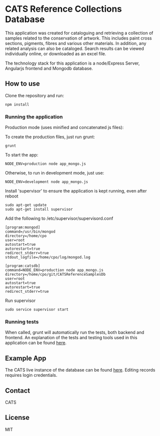 # CATS Reference Collections Database

This application was created for cataloguing and retrieving a collection of samples related to the conservation of artwork. This includes paint cross sections, pigments, fibres and various other materials. In addition, any related analysis can also be cataloged. Search results can be viewed individually online, or downloaded as an excel file.

The technology stack for this application is a node/Express Server, Angularjs frontend and Mongodb database.

## How to use

Clone the repository and run:

    npm install

### Running the application

Production mode (uses minified and concatenated js files):

To create the production files, just run grunt:

    grunt
	
To start the app:	

    NODE_ENV=production node app_mongo.js
    
Otherwise, to run in development mode, just use:

    NODE_ENV=development node app_mongo.js
    
Install 'supervisor' to ensure the application is kept running, even after reboot

    sudo apt-get update
    sudo apt-get install supervisor

Add the following to /etc/supervisor/supervisord.conf 

    [program:mongod]
    command=/usr/bin/mongod
    directory=/home/cpo
    user=root
    autostart=true
    autorestart=true
    redirect_stderr=true
    stdout_logfile=/home/cpo/log/mongod.log
        
    [program:catsdb]
    command=NODE_ENV=production node app_mongo.js
    directory=/home/cpo/git/CATSReferenceSamplesDb
    user=root
    autostart=true
    autorestart=true
    redirect_stderr=true

Run supervisor

    sudo service supervisor start

### Running tests

When called, grunt will automatically run the tests, both backend and frontend. An explanation of the tests and testing tools used in this application can be found [here](/test/README.md).


## Example App

The CATS live instance of the database can be found [here](http://www.cats-cons.dk/). Editing records requires login credentials.

## Contact
CATS

## License
MIT
